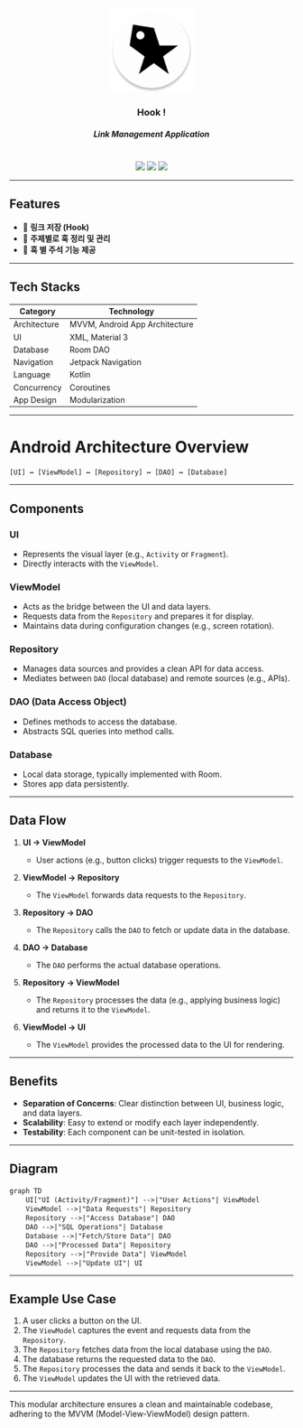 <p align="center">
  <img src="app/src/main/res/mipmap-xxxhdpi/ic_launcher_round.webp" width="150" height="150">
</p>

<div align="center">

### Hook !
##### Link Management Application
<br>
<img src="https://img.shields.io/badge/Android-34A853?style=for-the-badge&logo=Android&logoColor=white"> 
<img src="https://img.shields.io/badge/Kotlin-7F52FF?style=for-the-badge&logo=Kotlin&logoColor=white"> 
<img src="https://img.shields.io/badge/GitHub-181717?style=for-the-badge&logo=GitHub&logoColor=white"> 
</div>

---

## Features
- 🌟 **링크 저장 (Hook)**
- 📂 **주제별로 훅 정리 및 관리**
- 📝 **훅 별 주석 기능 제공**

---

## Tech Stacks

| **Category** | **Technology** |
|--------------|----------------|
| Architecture | MVVM, Android App Architecture |
| UI           | XML, Material 3 |
| Database     | Room DAO       |
| Navigation   | Jetpack Navigation |
| Language     | Kotlin         |
| Concurrency  | Coroutines     |
| App Design   | Modularization |

---

# Android Architecture Overview

```
[UI] ↔ [ViewModel] ↔ [Repository] ↔ [DAO] ↔ [Database]
```

---

## Components

### **UI**
- Represents the visual layer (e.g., `Activity` or `Fragment`).
- Directly interacts with the `ViewModel`.

### **ViewModel**
- Acts as the bridge between the UI and data layers.
- Requests data from the `Repository` and prepares it for display.
- Maintains data during configuration changes (e.g., screen rotation).

### **Repository**
- Manages data sources and provides a clean API for data access.
- Mediates between `DAO` (local database) and remote sources (e.g., APIs).

### **DAO (Data Access Object)**
- Defines methods to access the database.
- Abstracts SQL queries into method calls.

### **Database**
- Local data storage, typically implemented with Room.
- Stores app data persistently.

---

## Data Flow

1. **UI → ViewModel**
   - User actions (e.g., button clicks) trigger requests to the `ViewModel`.

2. **ViewModel → Repository**
   - The `ViewModel` forwards data requests to the `Repository`.

3. **Repository → DAO**
   - The `Repository` calls the `DAO` to fetch or update data in the database.

4. **DAO → Database**
   - The `DAO` performs the actual database operations.

5. **Repository → ViewModel**
   - The `Repository` processes the data (e.g., applying business logic) and returns it to the `ViewModel`.

6. **ViewModel → UI**
   - The `ViewModel` provides the processed data to the UI for rendering.

---

## Benefits
- **Separation of Concerns**: Clear distinction between UI, business logic, and data layers.
- **Scalability**: Easy to extend or modify each layer independently.
- **Testability**: Each component can be unit-tested in isolation.

---

## Diagram

```mermaid
graph TD
    UI["UI (Activity/Fragment)"] -->|"User Actions"| ViewModel
    ViewModel -->|"Data Requests"| Repository
    Repository -->|"Access Database"| DAO
    DAO -->|"SQL Operations"| Database
    Database -->|"Fetch/Store Data"| DAO
    DAO -->|"Processed Data"| Repository
    Repository -->|"Provide Data"| ViewModel
    ViewModel -->|"Update UI"| UI
```

---

## Example Use Case
1. A user clicks a button on the UI.
2. The `ViewModel` captures the event and requests data from the `Repository`.
3. The `Repository` fetches data from the local database using the `DAO`.
4. The database returns the requested data to the `DAO`.
5. The `Repository` processes the data and sends it back to the `ViewModel`.
6. The `ViewModel` updates the UI with the retrieved data.

---

This modular architecture ensures a clean and maintainable codebase, adhering to the MVVM (Model-View-ViewModel) design pattern.
